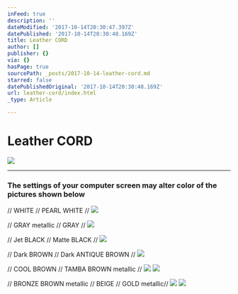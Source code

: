 ```yaml
---
inFeed: true
description: ''
dateModified: '2017-10-14T20:30:47.397Z'
datePublished: '2017-10-14T20:30:48.169Z'
title: Leather CORD
author: []
publisher: {}
via: {}
hasPage: true
sourcePath: _posts/2017-10-14-leather-cord.md
starred: false
datePublishedOriginal: '2017-10-14T20:30:48.169Z'
url: leather-cord/index.html
_type: Article

---
```

# Leather CORD
![](https://the-grid-user-content.s3-us-west-2.amazonaws.com/7bf94d65-5bb0-4838-a09a-5730468b1a37.jpg)

---

### The settings of your computer screen may alter color of the pictures shown below

// WHITE // PEARL WHITE //
![](https://the-grid-user-content.s3-us-west-2.amazonaws.com/72866ca4-b51b-44de-b712-26a21d8c25c4.jpg)

// GRAY metallic // GRAY //
![](https://the-grid-user-content.s3-us-west-2.amazonaws.com/b3110b1f-f98e-447a-a2d3-1ccd0443cfc8.jpg)

// Jet BLACK // Matte BLACK //
![](https://the-grid-user-content.s3-us-west-2.amazonaws.com/01df2dc6-1a8c-4205-ad93-4349f6a32ca7.jpg)

// Dark BROWN // Dark ANTIQUE BROWN //
![](https://the-grid-user-content.s3-us-west-2.amazonaws.com/116053c2-c4d4-4232-972a-62bf6e054e02.jpg)

// COOL BROWN // TAMBA BROWN metallic //
![](https://the-grid-user-content.s3-us-west-2.amazonaws.com/68144f88-5230-4efe-a35a-c9d7a211726d.jpg)
![](https://the-grid-user-content.s3-us-west-2.amazonaws.com/82b28f3f-0581-4c6c-9c6d-154eb8394e79.jpg)

// BRONZE BROWN metallic // BEIGE // GOLD metallic//
![](https://the-grid-user-content.s3-us-west-2.amazonaws.com/e715d369-e713-4392-9b27-d41c2665e472.jpg)
![](https://the-grid-user-content.s3-us-west-2.amazonaws.com/4a699623-2118-4de1-babe-dd0c7d24a57b.jpg)